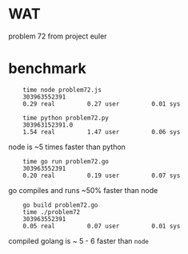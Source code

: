 # WAT

problem 72 from project euler


# benchmark 

``` 
    time node problem72.js
    303963552391
    0.29 real         0.27 user         0.01 sys
```

```
    time python problem72.py 
    303963152391.0
    1.54 real         1.47 user         0.06 sys
```

node is ~5 times faster than python

```
    time go run problem72.go 
    303963552391        
    0.20 real         0.19 user         0.07 sys
```

go compiles and runs ~50% faster than node

```
    go build problem72.go 
    time ./problem72 
    303963552391        
    0.05 real         0.07 user         0.01 sys
```
compiled golang is ~ 5 - 6 faster than `node`

